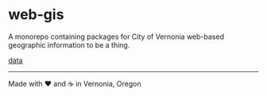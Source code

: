 # web-gis

A monorepo containing packages for City of Vernonia web-based geographic information to be a thing.

[data](./packages/data/README.md)

---

Made with :heart: and :coffee: in Vernonia, Oregon
